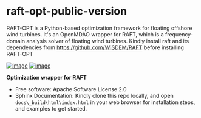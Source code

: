 # raft-opt-public-version
RAFT-OPT is a Python-based optimization framework for floating offshore wind turbines. It's an OpenMDAO wrapper for RAFT, which is a frequency-domain analysis solver of floating wind turbines. Kindly install raft and its dependencies from https://github.com/WISDEM/RAFT before installing RAFT-OPT

[![image](https://img.shields.io/pypi/v/raft-opt.svg)](https://pypi.python.org/pypi/raft-opt)
[![image](https://img.shields.io/conda/vn/conda-forge/raft-opt.svg)](https://anaconda.org/conda-forge/raft-opt)


**Optimization wrapper for RAFT**
-   Free software: Apache Software License 2.0
-   Sphinx Documentation: Kindly clone this repo locally, and open ``docs\_build\html\index.html`` in your web browser for installation steps, and examples to get started. 